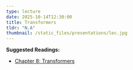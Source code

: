 ```yaml
---
type: lecture
date: 2025-10-14T12:30:00
title: Transformers
tldr: "N.A"
thumbnail: /static_files/presentations/lec.jpg
---
```

**Suggested Readings:**
- [Chapter 8: Transformers](https://web.stanford.edu/~jurafsky/slp3/8.pdf)
